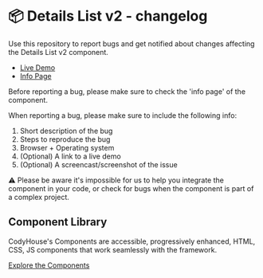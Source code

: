 # 📦 Details List v2 - changelog

Use this repository to report bugs and get notified about changes affecting the Details List v2 component.

- [Live Demo](https://codyhouse.co/ds/components/app/details-list-v2)
- [Info Page](https://codyhouse.co/ds/components/info/details-list-v2)

Before reporting a bug, please make sure to check the 'info page' of the component. 

When reporting a bug, please make sure to include the following info:

1. Short description of the bug
2. Steps to reproduce the bug
3. Browser + Operating system
4. (Optional) A link to a live demo
5. (Optional) A screencast/screenshot of the issue

⚠️ Please be aware it's impossible for us to help you integrate the component in your code, or check for bugs when the component is part of a complex project.

## Component Library

CodyHouse's Components are accessible, progressively enhanced, HTML, CSS, JS components that work seamlessly with the framework.

[Explore the Components](https://codyhouse.co/ds/components)
